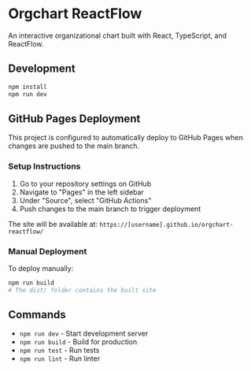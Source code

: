 # Orgchart ReactFlow

An interactive organizational chart built with React, TypeScript, and ReactFlow.

## Development

```bash
npm install
npm run dev
```

## GitHub Pages Deployment

This project is configured to automatically deploy to GitHub Pages when changes are pushed to the main branch.

### Setup Instructions

1. Go to your repository settings on GitHub
2. Navigate to "Pages" in the left sidebar
3. Under "Source", select "GitHub Actions"
4. Push changes to the main branch to trigger deployment

The site will be available at: `https://[username].github.io/orgchart-reactflow/`

### Manual Deployment

To deploy manually:

```bash
npm run build
# The dist/ folder contains the built site
```

## Commands

- `npm run dev` - Start development server
- `npm run build` - Build for production
- `npm run test` - Run tests
- `npm run lint` - Run linter